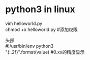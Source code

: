 # python3 in linux
vim helloworld.py  
chmod +x helloworld.py  #添加权限  
 
头部  
#!/usr/bin/env python3  
"{:.2f}".format(value)  #0.xx的精度显示  